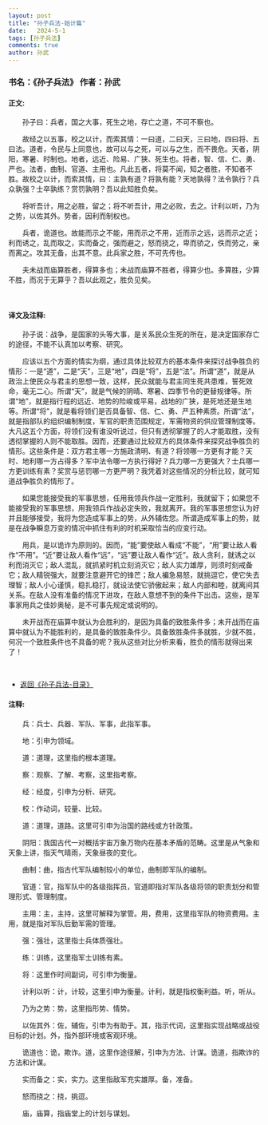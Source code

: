 ```yaml
---
layout: post
title: "孙子兵法-始计篇"
date:   2024-5-1
tags: [孙子兵法]
comments: true
author: 孙武
---
```


<!-- more -->

### 书名：《孙子兵法》 作者：孙武

#### 正文:

&emsp;&emsp;孙子曰：兵者，国之大事，死生之地，存亡之道，不可不察也。

&emsp;&emsp;故经之以五事，校之以计，而索其情：一曰道，二曰天，三曰地，四曰将、五曰法。道者，令民与上同意也，故可以与之死，可以与之生，而不畏危。天者，阴阳，寒暑、时制也。地者，远近、险易、广狭、死生也。将者，智、信、仁、勇、严也。法者，曲制、官道、主用也。凡此五者，将莫不闻，知之者胜，不知者不胜。故校之以计，而索其情，曰：主孰有道？将孰有能？天地孰得？法令孰行？兵众孰强？士卒孰练？赏罚孰明？吾以此知胜负矣。

&emsp;&emsp;将听吾计，用之必胜，留之；将不听吾计，用之必败，去之。计利以听，乃为之势，以佐其外。势者，因利而制权也。

&emsp;&emsp;兵者，诡道也。故能而示之不能，用而示之不用，近而示之远，远而示之近；利而诱之，乱而取之，实而备之，强而避之，怒而挠之，卑而骄之，佚而劳之，亲而离之。攻其无备，出其不意。此兵家之胜，不可先传也。

&emsp;&emsp;夫未战而庙算胜者，得算多也；未战而庙算不胜者，得算少也。多算胜，少算不胜，而况于无算乎？吾以此观之，胜负见矣。

<!-- more -->

<br>

#### 译文及注释:

　　孙子说：战争，是国家的头等大事，是关系民众生死的所在，是决定国家存亡的途径，不能不认真加以考察、研究。

　　应该以五个方面的情实为纲，通过具体比较双方的基本条件来探讨战争胜负的情形：一是“道”，二是“天”，三是“地”，四是“将”，五是“法”。所谓“道”，就是从政治上使民众与君主的思想一致，这样，民众就能与君主同生死共患难，誓死效命，毫无二心。所谓“天”，就是气候的阴晴、寒暑、四季节令的更替规律等。所谓“地”，就是指行程的远近、地势的险峻或平易，战地的广狭，是死地还是生地等。所谓“将”，就是看将领们是否具备智、信、仁、勇、严五种素质。所谓“法”，就是指部队的组织编制制度，军官的职责范围规定，军需物资的供应管理制度等。大凡这五个方面，将领们没有谁没听说过，但只有透彻掌握了的人才能取胜，没有透彻掌握的人则不能取胜。因而，还要通过比较双方的具体条件来探究战争胜负的情形。这些条件是：双方君主哪一方施政清明、有道？将领哪一方更有才能？天时、地利哪一方占得多？军中法令哪一方执行得好？兵力哪一方更强大？士兵哪一方更训练有素？奖赏与惩罚哪一方更严明？我凭着对这些情况的分析比较，就可知道战争胜负的情形了。

　　如果您能接受我的军事思想，任用我领兵作战一定胜利，我就留下；如果您不能接受我的军事思想，用我领兵作战必定失败，我就离开。我的军事思想您认为好并且能够接受，我将为您造成军事上的势，从外辅佐您。所谓造成军事上的势，就是在战争瞬息万变的情况中抓住有利的时机采取恰当的应变行动。

　　用兵，是以诡诈为原则的。因而，“能”要使敌人看成“不能”，“用”要让敌人看作“不用”。“近”要让敌人看作“远”，“远”要让敌人看作“近”。敌人贪利，就诱之以利而消灭它；敌人混乱，就抓紧时机立刻消灭它；敌人实力雄厚，则须时刻戒备它；敌人精锐强大，就要注意避开它的锋芒；敌人褊急易怒，就挑逗它，使它失去理智；敌人小心谨慎，稳扎稳打，就设法使它骄傲起来；敌人内部和睦，就离间其关系。在敌人没有准备的情况下进攻，在敌人意想不到的条件下出击。这些，是军事家用兵之佳妙奥秘，是不可事先规定或说明的。

　　未开战而在庙算中就认为会胜利的，是因为具备的致胜条件多；未开战而在庙算中就认为不能胜利的，是具备的致胜条件少。具备致胜条件多就胜，少就不胜，何况一个致胜条件也不具备的呢？我从这些对比分析来看，胜负的情形就得出来了！

<br>

<ul>
<li> <a href="https://bo88888.github.io/sunzibingfa-mulu">返回《孙子兵法-目录》</a> </li>
</ul>

#### 注释:

　　兵：兵士、兵器、军队、军事，此指军事。

　　地：引申为领域。

　　道：道理，这里指的根本道理。

　　察：观察、了解、考察，这里指考察。

　　经：经度，引申为分析、研究。

　　校：作动词，较量、比较。

　　道：道理，道路。这里可引申为治国的路线或方针政策。

　　阴阳：我国古代一对概括宇宙万象万物内在基本矛盾的范畴。这里是从气象和天象上讲，指天气晴雨，天象昼夜的变化。

　　曲制：曲，指古代军队编制较小的单位，曲制即军队的编制。

　　官道：官，指军队中的各级指挥员，官道即指对军队各级将领的职责划分和管理形式、管理制度。

　　主用：主，主持，这里可解释为掌管。用，费用，这里指军队的物资费用。主用，就是指对军队后勤军需的管理。

　　强：强壮，这里指士兵体质强壮。

　　练：训练，这里指军士训练有素。

　　将：这里作时间副词，可引申为衡量。

　　计利以听：计，计较，这里引申为衡量。计利，就是指权衡利益。听，听从。

　　乃为之势：势，这里指形势、情势。

　　以佐其外：佐，辅佐，引申为有助于。其，指示代词，这里指实现战略或战役目标的计划。外，指外部环境或客观环境。

　　诡道也：诡，欺诈。道，这里作途径解，引申为方法、计谋。诡道，指欺诈的方法和计谋。

　　实而备之：实，实力。这里指敌军充实雄厚。备，准备。

　　怒而挠之：挠，挑逗。

　　庙，庙算，指庙堂上的计划与谋划。
